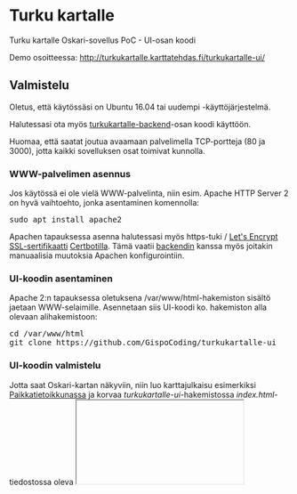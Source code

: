 # Turku kartalle

Turku kartalle Oskari-sovellus PoC - UI-osan koodi

Demo osoitteessa: http://turkukartalle.karttatehdas.fi/turkukartalle-ui/

## Valmistelu

Oletus, että käytössäsi on Ubuntu 16.04 tai uudempi -käyttöjärjestelmä.

Halutessasi ota myös <a href="https://github.com/GispoCoding/turkukartalle-backend">turkukartalle-backend</a>-osan koodi käyttöön.

Huomaa, että saatat joutua avaamaan palvelimella TCP-portteja (80 ja 3000), jotta kaikki sovelluksen osat toimivat kunnolla.

### WWW-palvelimen asennus

Jos käytössä ei ole vielä WWW-palvelinta, niin esim. Apache HTTP Server 2 on hyvä vaihtoehto, jonka asentaminen komennolla:
<pre>
sudo apt install apache2
</pre>

Apachen tapauksessa asenna halutessasi myös https-tuki / <a href="https://letsencrypt.org/">Let's Encrypt SSL-sertifikaatti</a> <a href="https://certbot.eff.org/lets-encrypt/ubuntubionic-apache">Certbotilla</a>. Tämä vaatii <a href="https://github.com/GispoCoding/turkukartalle-backend">backendin</a> kanssa myös joitakin manuaalisia muutoksia Apachen konfigurointiin.

### UI-koodin asentaminen

Apache 2:n tapauksessa oletuksena /var/www/html-hakemiston sisältö jaetaan WWW-selaimille. Asennetaan siis UI-koodi ko. hakemiston alla olevaan alihakemistoon:
<pre>
cd /var/www/html
git clone https://github.com/GispoCoding/turkukartalle-ui
</pre>

### UI-koodin valmistelu

Jotta saat Oskari-kartan näkyviin, niin luo karttajulkaisu esimerkiksi <a href="https://kartta.paikkatietoikkuna.fi/">Paikkatietoikkunassa</a> ja korvaa <em>turkukartalle-ui</em>-hakemistossa <em>index.html</em>-tiedostossa oleva <iframe>-elementti uudella <iframe>-elementillä. Tarvittaessa kysy vinkkejä vaikkapa <a href="https://www.gispo.fi/">Gispolta</a>.

## Tuloksen katselu

Siirry WWW-selaimella URL-osoitteeseen, joka vastaa palvelimesi osoitetta, eli mahdollisesti http://localhost/, http://minun.oma.fi/ tai http://11.22.33.44/.

## Kiitokset

Sovelluksen toteutuksen tässä muodossa mahdollistivat:
+ HOT-OSM Finlandin ihmiset, https://www.facebook.com/groups/hotosmfi/
+ Gispon ihmiset, http://www.gispo.fi/
+ Aurajokisäätiö, http://aurajoki.net/
+ Oskarin ihmiset ja sivusto, http://oskari.org/
+ Suomen evankelis-luterilainen kirkko (backend)
+ Stack Overflow, https://stackoverflow.com/
+ Build An Interactive Game of Thrones Map (Part I) - Node.js,  PostGIS, and Redis, https://blog.patricktriest.com/game-of-thrones-map-node-postgres-redis/ (backend)
+ Monet muut ihmiset ja tahot
